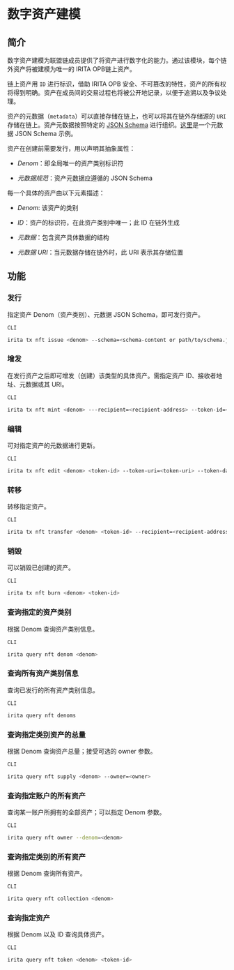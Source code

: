 <!--
order: 2
-->

# 数字资产建模

## 简介

数字资产建模为联盟链成员提供了将资产进行数字化的能力。通过该模块，每个链外资产将被建模为唯一的 IRITA OPB链上资产。

链上资产用 `ID` 进行标识，借助 IRITA OPB 安全、不可篡改的特性，资产的所有权将得到明确。资产在成员间的交易过程也将被公开地记录，以便于追溯以及争议处理。

资产的元数据（`metadata`）可以直接存储在链上，也可以将其在链外存储源的 `URI` 存储在链上。资产元数据按照特定的 [JSON Schema](https://JSON-Schema.org/) 进行组织。[这里](./schemas/nft-metadata.md)是一个元数据 JSON Schema 示例。

资产在创建前需要发行，用以声明其抽象属性：

- _Denom_：即全局唯一的资产类别标识符

- _元数据规范_：资产元数据应遵循的 JSON Schema

每一个具体的资产由以下元素描述：

- _Denom_: 该资产的类别

- _ID_：资产的标识符，在此资产类别中唯一；此 ID 在链外生成

- _元数据_：包含资产具体数据的结构

- _元数据 URI_：当元数据存储在链外时，此 URI 表示其存储位置

## 功能

### 发行

指定资产 Denom（资产类别）、元数据 JSON Schema，即可发行资产。

`CLI`

```bash
irita tx nft issue <denom> --schema=<schema-content or path/to/schema.json>
```

### 增发

在发行资产之后即可增发（创建）该类型的具体资产。需指定资产 ID、接收者地址、元数据或其 URI。

`CLI`

```bash
irita tx nft mint <denom> ---recipient=<recipient-address> --token-id=<token-id> --token-uri=<token-uri> --token-data=<token-data>
```

### 编辑

可对指定资产的元数据进行更新。

`CLI`

```bash
irita tx nft edit <denom> <token-id> --token-uri=<token-uri> --token-data=<token-data>
```

### 转移

转移指定资产。

`CLI`

```bash
irita tx nft transfer <denom> <token-id> --recipient=<recipient-address>
```

### 销毁

可以销毁已创建的资产。

`CLI`

```bash
irita tx nft burn <denom> <token-id>
```

### 查询指定的资产类别

根据 Denom 查询资产类别信息。

`CLI`

```bash
irita query nft denom <denom>
```

### 查询所有资产类别信息

查询已发行的所有资产类别信息。

`CLI`

```bash
irita query nft denoms
```

### 查询指定类别资产的总量

根据 Denom 查询资产总量；接受可选的 owner 参数。

`CLI`

```bash
irita query nft supply <denom> --owner=<owner>
```

### 查询指定账户的所有资产

查询某一账户所拥有的全部资产；可以指定 Denom 参数。

`CLI`

```bash
irita query nft owner --denom=<denom>
```

### 查询指定类别的所有资产

根据 Denom 查询所有资产。

`CLI`

```bash
irita query nft collection <denom>
```

### 查询指定资产

根据 Denom 以及 ID 查询具体资产。

`CLI`

```bash
irita query nft token <denom> <token-id>
```
